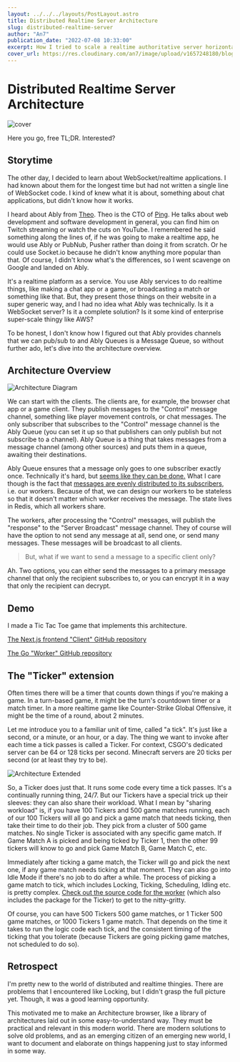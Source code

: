 ```yaml
---
layout: ../../../layouts/PostLayout.astro
title: Distributed Realtime Server Architecture
slug: distributed-realtime-server
author: "An7"
publication_date: "2022-07-08 10:33:00"
excerpt: How I tried to scale a realtime authoritative server horizontally.
cover_url: https://res.cloudinary.com/an7/image/upload/v1657248180/blog/distributed-realtime-architecture-overview_e9mm3e.png
---
```


# Distributed Realtime Server Architecture

![cover](https://res.cloudinary.com/an7/image/upload/v1657248180/blog/distributed-realtime-architecture-overview_e9mm3e.png)

Here you go, free TL;DR. Interested?

## Storytime

The other day, I decided to learn about WebSocket/realtime applications. I had
known about them for the longest time but had not written a single line of
WebSocket code. I kind of knew what it is about, something about chat
applications, but didn't know how it works.

I heard about Ably from [Theo][theo]. Theo is the CTO of [Ping][ping]. He talks
about web development and software development in general, you can find him on
Twitch streaming or watch the cuts on YouTube. I remembered he said something
along the lines of, if he was going to make a realtime app, he would use Ably or
PubNub, Pusher rather than doing it from scratch. Or he could use Socket.io
because he didn't know anything more popular than that. Of course, I didn't know
what's the differences, so I went scavenge on Google and landed on Ably.

It's a realtime platform as a service. You use Ably services to do realtime
things, like making a chat app or a game, or broadcasting a match or something
like that. But, they present those things on their website in a super generic
way, and I had no idea what Ably was technically. Is it a WebSocket server? Is
it a complete solution? Is it some kind of enterprise super-scale thingy like
AWS?

To be honest, I don't know how I figured out that Ably provides channels that we
can pub/sub to and Ably Queues is a Message Queue, so without further ado, let's
dive into the architecture overview.

## Architecture Overview

![Architecture Diagram](https://res.cloudinary.com/an7/image/upload/v1657248180/blog/distributed-realtime-architecture-overview_e9mm3e.png)

We can start with the clients. The clients are, for example, the browser chat
app or a game client. They publish messages to the "Control" message channel,
something like player movement controls, or chat messages. The only subscriber
that subscribes to the "Control" message channel is the Ably Queue (you can set
it up so that publishers can only publish but not subscribe to a channel). Ably
Queue is a thing that takes messages from a message channel (among other
sources) and puts them in a queue, awaiting their destinations.

Ably Queue ensures that a message only goes to one subscriber exactly once.
Technically it's hard, but [seems like they can be done.][1] What I care though
is the fact that [messages are evenly distributed to its subscribers][2], i.e.
our workers. Because of that, we can design our workers to be stateless so that
it doesn't matter which worker receives the message. The state lives in Redis,
which all workers share.

The workers, after processing the "Control" messages, will publish the
"response" to the "Server Broadcast" message channel. They of course will have
the option to not send any message at all, send one, or send many messages.
These messages will be broadcast to all clients.

> But, what if we want to send a message to a specific client only?

Ah. Two options, you can either send the messages to a primary message channel
that only the recipient subscribes to, or you can encrypt it in a way that only
the recipient can decrypt.

## Demo

I made a Tic Tac Toe game that implements this architecture.

[The Next.js frontend "Client" GitHub repository][3]

[The Go "Worker" GitHub repository][4]

## The "Ticker" extension

Often times there will be a timer that counts down things if you're making a
game. In a turn-based game, it might be the turn's countdown timer or a match
timer. In a more realtime game like Counter-Strike Global Offensive, it might be
the time of a round, about 2 minutes.

Let me introduce you to a familiar unit of time, called "a tick". It's just like
a second, or a minute, or an hour, or a day. The thing we want to invoke after
each time a tick passes is called a Ticker. For context, CSGO's dedicated server
can be 64 or 128 ticks per second. Minecraft servers are 20 ticks per second (or
at least they try to be).

![Architecture Extended](https://res.cloudinary.com/an7/image/upload/v1657248180/blog/distributed-realtime-architecture-extended_f3olml.png)

So, a Ticker does just that. It runs some code every time a tick passes. It's a
continually running thing, 24/7. But our Tickers have a special trick up their
sleeves: they can also share their workload. What I mean by "sharing workload"
is, if you have 100 Tickers and 500 game matches running, each of our 100
Tickers will all go and pick a game match that needs ticking, then take their
time to do their job. They pick from a cluster of 500 game matches. No single
Ticker is associated with any specific game match. If Game Match A is picked and
being ticked by Ticker 1, then the other 99 tickers will know to go and pick
Game Match B, Game Match C, etc.

Immediately after ticking a game match, the Ticker will go and pick the next
one, if any game match needs ticking at that moment. They can also go into Idle
Mode if there's no job to do after a while. The process of picking a game match
to tick, which includes Locking, Ticking, Scheduling, Idling etc. is pretty
complex. [Check out the source code for the worker][4] (which also includes the
package for the Ticker) to get to the nitty-gritty.

Of course, you can have 500 Tickers 500 game matches, or 1 Ticker 500 game
matches, or 1000 Tickers 1 game match. That depends on the time it takes to run
the logic code each tick, and the consistent timing of the ticking that you
tolerate (because Tickers are going picking game matches, not scheduled to do
so).

## Retrospect

I'm pretty new to the world of distributed and realtime thingies. There are
problems that I encountered like Locking, but I didn't grasp the full picture
yet. Though, it was a good learning opportunity.

This motivated me to make an Architecture browser, like a library of
architectures laid out in some easy-to-understand way. They must be practical
and relevant in this modern world. There are modern solutions to solve old
problems, and as an emerging citizen of an emerging new world, I want to
document and elaborate on things happening just to stay informed in some way.

[1]: https://ably.com/blog/achieving-exactly-once-message-processing-with-ably
[2]: https://ably.com/docs/general/queues
[3]: https://github.com/intagaming/tic-tac-toe
[4]: https://github.com/intagaming/tic-tac-toe-worker
[ping]: https://ping.gg/
[theo]: https://t3.gg/
